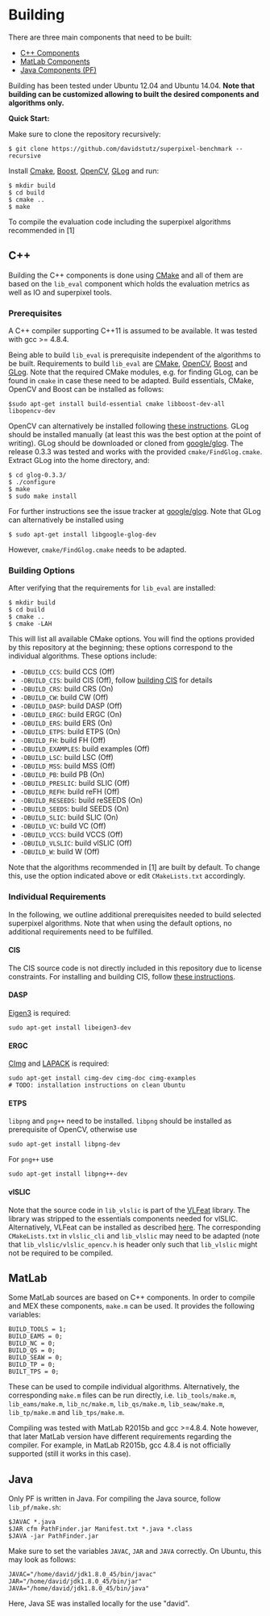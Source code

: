 # Building

There are three main components that need to be built:

* [C++ Components](c++)
* [MatLab Components](matlab)
* [Java Components (PF)](java-components)

Building has been tested under Ubuntu 12.04 and Ubuntu 14.04. **Note that
building can be customized allowing to built the desired components and
algorithms only.**

**Quick Start:**

Make sure to clone the repository recursively:

    $ git clone https://github.com/davidstutz/superpixel-benchmark --recursive

Install [Cmake](https://cmake.org/), [Boost](http://www.boost.org/), [OpenCV](http://opencv.org/), [GLog](https://github.com/google/glog) and run:

    $ mkdir build
    $ cd build
    $ cmake ..
    $ make

To compile the evaluation code including the superpixel algorithms recommended
in [1]

## C++

Building the C++ components is done using [CMake](https://cmake.org/) and all of them are based
on the `lib_eval` component which holds the evaluation metrics as well as
IO and superpixel tools.

### Prerequisites

A C++ compiler supporting C++11 is assumed to be available.
It was tested with gcc >= 4.8.4.

Being able to build `lib_eval` is prerequisite independent of the algorithms
to be built. Requirements to build `lib_eval` are [CMake](https://cmake.org/), 
[OpenCV](http://www.boost.org/), [Boost](https://github.com/google/glog)
and [GLog](https://github.com/google/glog). Note that the required CMake modules, e.g. for finding GLog, can
be found in `cmake` in case these need to be adapted. Build essentials, CMake, OpenCV
and Boost can be installed as follows:

    $sudo apt-get install build-essential cmake libboost-dev-all libopencv-dev

OpenCV can alternatively be installed following [these instructions](http://docs.opencv.org/2.4/doc/tutorials/introduction/linux_install/linux_install.html#linux-installation).
GLog should be installed manually (at least this was the best option at the
point of writing). GLog should be downloaded or cloned from [google/glog](https://github.com/google/glog). The 
release 0.3.3 was tested and works with the provided `cmake/FindGlog.cmake`. Extract
GLog into the home directory, and:

    $ cd glog-0.3.3/
    $ ./configure
    $ make
    $ sudo make install

For further instructions see the issue tracker at [google/glog](https://github.com/google/glog). Note that GLog 
can alternatively be installed using

    $ sudo apt-get install libgoogle-glog-dev

However, `cmake/FindGlog.cmake` needs to be adapted.

### Building Options

After verifying that the requirements for `lib_eval` are installed:

    $ mkdir build
    $ cd build
    $ cmake ..
    $ cmake -LAH

This will list all available CMake options. You will find the options provided
by this repository at the beginning; these options correspond to the individual
algorithms. These options include:

* `-DBUILD_CCS`: build CCS (Off)
* `-DBUILD_CIS`: build CIS (Off), follow [building CIS](docs/BUILDING_CIS.md) for details
* `-DBUILD_CRS`: build CRS (On)
* `-DBUILD_CW`: build CW (Off)
* `-DBUILD_DASP`: build DASP (Off)
* `-DBUILD_ERGC`: build ERGC (On)
* `-DBUILD_ERS`: build ERS (On)
* `-DBUILD_ETPS`: build ETPS (On)
* `-DBUILD_FH`: build FH (Off)
* `-DBUILD_EXAMPLES`: build examples (Off)
* `-DBUILD_LSC`: build LSC (Off)
* `-DBUILD_MSS`: build MSS (Off)
* `-DBUILD_PB`: build PB (On)
* `-DBUILD_PRESLIC`: build SLIC (Off)
* `-DBUILD_REFH`: build reFH (Off)
* `-DBUILD_RESEEDS`: build reSEEDS (On)
* `-DBUILD_SEEDS`: build SEEDS (On)
* `-DBUILD_SLIC`: build SLIC (On)
* `-DBUILD_VC`: build VC (Off)
* `-DBUILD_VCCS`: build VCCS (Off)
* `-DBUILD_VLSLIC`: build vlSLIC (Off)
* `-DBUILD_W`: build W (Off)

Note that the algorithms recommended in [1] are built by default. To change this,
use the option indicated above or edit `CMakeLists.txt` accordingly.

### Individual Requirements

In the following, we outline additional prerequisites needed to build selected
superpixel algorithms. Note that when using the default options, no additional
requirements need to be fulfilled.

#### CIS

The CIS source code is not directly included in this repository due to license constraints.
For installing and building CIS, follow [these instructions](docs/BUILDING_CIS.md).

#### DASP

[Eigen3](http://eigen.tuxfamily.org/index.php?title=Main_Page) is required:

    sudo apt-get install libeigen3-dev

#### ERGC

[CImg](http://cimg.eu/) and [LAPACK](http://www.netlib.org/lapack/) is required:

    sudo apt-get install cimg-dev cimg-doc cimg-examples
    # TODO: installation instructions on clean Ubuntu

#### ETPS

`libpng` and `png++` need to be installed. `libpng` should be installed as prerequisite of OpenCV,
otherwise use

    sudo apt-get install libpng-dev

For `png++` use

    sudo apt-get install libpng++-dev

#### vlSLIC

Note that the source code in `lib_vlslic` is part of the [VLFeat](http://www.vlfeat.org/) library.
The library was stripped to the essentials components needed for vlSLIC. Alternatively,
VLFeat can be installed as described [here](http://www.vlfeat.org/compiling-unix.html). The corresponding `CMakeLists.txt`
in `vlslic_cli` and `lib_vlslic` may need to be adapted (note that `lib_vlslic/vlslic_opencv.h`
is header only such that `lib_vlslic` might not be required to be compiled.

## MatLab

Some MatLab sources are based on C++ components. In order to compile and MEX
these components, `make.m` can be used. It provides the following variables:

    BUILD_TOOLS = 1;
    BUILD_EAMS = 0;
    BUILD_NC = 0;
    BUILD_QS = 0;
    BUILD_SEAW = 0;
    BUILD_TP = 0;
    BUILT_TPS = 0;

These can be used to compile individual algorithms. Alternatively, the corresponding
`make.m` files can be run directly, i.e. `lib_tools/make.m`, `lib_eams/make.m`,
`lib_nc/make.m`, `lib_qs/make.m`, `lib_seaw/make.m`, `lib_tp/make.m` and `lib_tps/make.m`.

Compiling was tested with MatLab R2015b and gcc >=4.8.4. Note however, that later
MatLab version have different requirements regarding the compiler. For example, in 
MatLab R2015b, gcc 4.8.4 is not officially supported (still it works in this case).

## Java

Only PF is written in Java. For compiling the Java source, follow `lib_pf/make.sh`:

    $JAVAC *.java
    $JAR cfm PathFinder.jar Manifest.txt *.java *.class
    $JAVA -jar PathFinder.jar

Make sure to set the variables `JAVAC`, `JAR` and `JAVA` correctly. On Ubuntu, this
may look as follows:

    JAVAC="/home/david/jdk1.8.0_45/bin/javac"
    JAR="/home/david/jdk1.8.0_45/bin/jar"
    JAVA="/home/david/jdk1.8.0_45/bin/java"

Here, Java SE was installed locally for the use "david".
